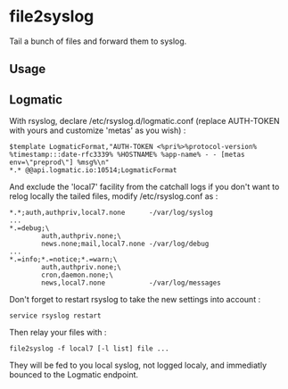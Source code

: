 file2syslog
===========

Tail a bunch of files and forward them to syslog.

Usage
-----


Logmatic
--------

With rsyslog, declare /etc/rsyslog.d/logmatic.conf (replace AUTH-TOKEN with
yours and customize 'metas' as you wish) :

    $template LogmaticFormat,"AUTH-TOKEN <%pri%>%protocol-version% %timestamp:::date-rfc3339% %HOSTNAME% %app-name% - - [metas env=\"preprod\"] %msg%\n"
    *.* @@api.logmatic.io:10514;LogmaticFormat

And exclude the 'local7' facility from the catchall logs if you don't want to
relog locally the tailed files, modify /etc/rsyslog.conf as :

    *.*;auth,authpriv,local7.none      -/var/log/syslog
    ...
    *.=debug;\
            auth,authpriv.none;\
            news.none;mail,local7.none -/var/log/debug
    ...
    *.=info;*.=notice;*.=warn;\
            auth,authpriv.none;\
            cron,daemon.none;\
            news,local7.none           -/var/log/messages

Don't forget to restart rsyslog to take the new settings into account :

    service rsyslog restart

Then relay your files with :

    file2syslog -f local7 [-l list] file ...

They will be fed to you local syslog, not logged localy, and immediatly bounced
to the Logmatic endpoint.
